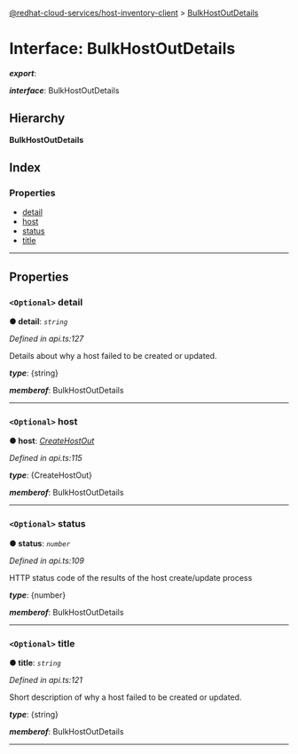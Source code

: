 [@redhat-cloud-services/host-inventory-client](../README.md) > [BulkHostOutDetails](../interfaces/bulkhostoutdetails.md)

# Interface: BulkHostOutDetails

*__export__*: 

*__interface__*: BulkHostOutDetails

## Hierarchy

**BulkHostOutDetails**

## Index

### Properties

* [detail](bulkhostoutdetails.md#detail)
* [host](bulkhostoutdetails.md#host)
* [status](bulkhostoutdetails.md#status)
* [title](bulkhostoutdetails.md#title)

---

## Properties

<a id="detail"></a>

### `<Optional>` detail

**● detail**: *`string`*

*Defined in api.ts:127*

Details about why a host failed to be created or updated.

*__type__*: {string}

*__memberof__*: BulkHostOutDetails

___
<a id="host"></a>

### `<Optional>` host

**● host**: *[CreateHostOut](createhostout.md)*

*Defined in api.ts:115*

*__type__*: {CreateHostOut}

*__memberof__*: BulkHostOutDetails

___
<a id="status"></a>

### `<Optional>` status

**● status**: *`number`*

*Defined in api.ts:109*

HTTP status code of the results of the host create/update process

*__type__*: {number}

*__memberof__*: BulkHostOutDetails

___
<a id="title"></a>

### `<Optional>` title

**● title**: *`string`*

*Defined in api.ts:121*

Short description of why a host failed to be created or updated.

*__type__*: {string}

*__memberof__*: BulkHostOutDetails

___

